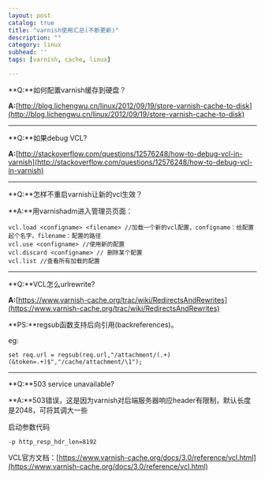 ```yaml
---
layout: post
catalog: true
title: "varnish使用汇总(不断更新)"
description: ""
category: linux
subhead: ''
tags: [varnish, cache, linux]

---
```


**Q:**如何配置varnish缓存到硬盘？

**A:**[http://blog.lichengwu.cn/linux/2012/09/19/store-varnish-cache-to-disk](http://blog.lichengwu.cn/linux/2012/09/19/store-varnish-cache-to-disk)
 
---- 
 
**Q:**如果debug VCL?

**A:**[http://stackoverflow.com/questions/12576248/how-to-debug-vcl-in-varnish](http://stackoverflow.com/questions/12576248/how-to-debug-vcl-in-varnish)

----
 
**Q:**怎样不重启varnish让新的vcl生效？

**A:**用varnishadm进入管理员页面：
 
    vcl.load <configname> <filename> //加载一个新的vcl配置，configname：给配置起个名字，filename：配置的路径  
    vcl.use <configname> //使用新的配置  
    vcl.discard <configname> // 删除某个配置  
    vcl.list //查看所有加载的配置  
 
---- 
 
**Q:**VCL怎么urlrewrite?

**A:**[https://www.varnish-cache.org/trac/wiki/RedirectsAndRewrites](https://www.varnish-cache.org/trac/wiki/RedirectsAndRewrites)

**PS:**regsub函数支持后向引用(backreferences)。

eg:

    set req.url = regsub(req.url,"/attachment/(.+)(&token=.+)$","/cache/attachment/\1");  
    
----    
    
**Q:**503 service unavailable?  

**A:**503错误，这是因为varnish对后端服务器响应header有限制，默认长度是2048，可将其调大一些

启动参数代码
  
    -p http_resp_hdr_len=8192  
  
VCL官方文档：[https://www.varnish-cache.org/docs/3.0/reference/vcl.html](https://www.varnish-cache.org/docs/3.0/reference/vcl.html)
 

